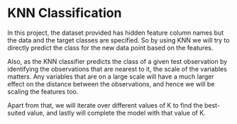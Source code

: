 # KNN Classification
In this project, the dataset provided has hidden feature column names but the data and the target classes are specified.
So by using KNN we will try to directly predict the class for the new data point based on the features.

Also, as the KNN classifier predicts the class of a given test observation by identifying the observations that are nearest to it, the scale of the variables matters. 
Any variables that are on a large scale will have a much larger effect on the distance between the observations, and hence we will be scaling the features too.

Apart from that, we will iterate over different values of K to find the best-suited value, and lastly will complete the model with that value of K.
